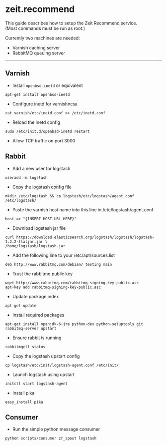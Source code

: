 # zeit.recommend

This guide describes how to setup the Zeit Recommend service.    
(Most commands must be run as root.)

Currently two machines are needed:

* Varnish caching server
* RabbitMQ queuing server

-------------------------------------------------------------------------------

## Varnish

* Install `openbsd-inetd` or equivalent

```shell
apt-get install openbsd-inetd
```

* Configure inetd for varnishncsa

```shell
cat varnish/etc/inetd.conf >> /etc/inetd.conf
```

* Reload the inetd config

```shell
sudo /etc/init.d/openbsd-inetd restart
```

* Allow TCP traffic on port 3000

## Rabbit

* Add a new user for logstash

```shell
useradd -m logstash
```

* Copy the logstash config file

```shell
mkdir /etc/logstash && cp logstash/etc/logstash/agent.conf /etc/logstash/
```

* Paste the varnish host name into this line in /etc/logstash/agent.conf

```shell
host => "{INSERT HOST URL HERE}"
```

* Download logstash jar file

```shell
curl https://download.elasticsearch.org/logstash/logstash/logstash-1.2.2-flatjar.jar \
/home/logstash/logstash.jar
```

* Add the following line to your /etc/apt/sources.list

```shell
deb http://www.rabbitmq.com/debian/ testing main
```

* Trust the rabbitmq public key

```shell
wget http://www.rabbitmq.com/rabbitmq-signing-key-public.asc
apt-key add rabbitmq-signing-key-public.asc
```

* Update package index

```shell
apt-get update
```

* Install required packages

```shell
apt-get install openjdk-6-jre python-dev python-setuptools git rabbitmq-server upstart
```

* Ensure rabbit is running

```shell
rabbitmqctl status
```

* Copy the logstash upstart config

```shell
cp logstash/etc/init/logstash-agent.conf /etc/init/
```

* Launch logstash using upstart

```shell
initctl start logstash-agent
```

* Install pika

```shell
easy_install pika
```

## Consumer

* Run the simple python message consumer

```shell
python scripts/consumer zr_spout logstash
```
